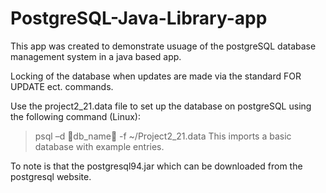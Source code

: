 # PostgreSQL-Java-Library-app

This app was created to demonstrate usuage of the postgreSQL database management system in a java based app. 

Locking of the database when updates are made via the standard FOR UPDATE ect. commands.

Use the project2_21.data file to set up the database on postgreSQL using the following command (Linux):
> psql –d db_name -f ~/Project2_21.data
This imports a basic database with example entries. 

To note is that the postgresql94.jar which can be downloaded from the postgresql website. 
